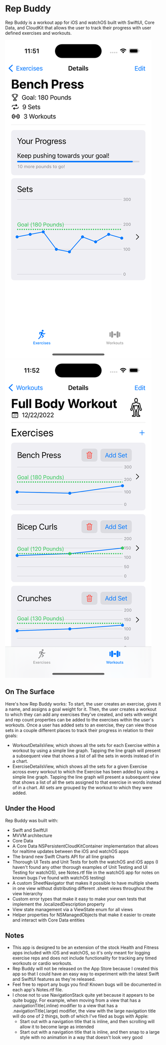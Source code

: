 # Rep Buddy
Rep Buddy is a workout app for iOS and watchOS built with SwiftUI, Core Data, and CloudKit that allows the user to track their progress with user defined exercises and workouts.

![My Image](READMEImages/iOS/ExerciseDetailsView.png)
![My Image](READMEImages/iOS/WorkoutDetailsView.png)

## On The Surface
Here's how Rep Buddy works: To start, the user creates an exercise, gives it a name, and assigns a goal weight for it. Then, the user creates a workout to which they can add any exercises they've created, and sets with weight and rep count properties can be added to the exercises within the user's workouts. Once a user has added sets to an exercise, they can view those sets in a couple different places to track their progress in relation to their goals:

- WorkoutDetailsView, which shows all the sets for each Exercise within a workout by using a simple line graph. Tapping the line graph will present a subsequent view that shows a list of all the sets in words instead of in a chart.
- ExerciseDetailsView, which shows all the sets for a given Exercise across every workout to which the Exercise has been added by using a simple line graph. Tapping the line graph will present a subsequent view that shows a list of all the sets assigned to that exercise in words instead of in a chart. All sets are grouped by the workout to which they were added.

## Under the Hood
Rep Buddy was built with:

- Swift and SwiftUI
- MVVM architecture
- Core Data
- A Core Data NSPersistentCloudKitContainer implementation that allows for realtime updates between the iOS and watchOS apps
- The brand new Swift Charts API for all line graphs
- Thorough UI Tests and Unit Tests for both the watchOS and iOS apps (I haven't found any other thorough examples of Unit Testing and UI Testing for watchOS), see Notes.rtf file in the watchOS app for notes on known bugs I've found with watchOS testing)
- A custom SheetNavigator that makes it possible to have multiple sheets in one view without distributing different .sheet views throughout the view hierarchy
- Custom error types that make it easy to make your own tests that implement the .localizedDescription property
- View state management via a ViewState enum for all views
- Helper properties for NSManagedObjects that make it easier to create and interact with Core Data entities

## Notes
- This app is designed to be an extension of the stock Health and Fitness apps included with iOS and watchOS, so it's only meant for logging exercise reps and does not include functionality for tracking any timed workouts or cardio workouts.
- Rep Buddy will not be released on the App Store because I created this app so that I could have an easy way to experiment with the latest Swift and SwiftUI features as they're released.
- Feel free to report any bugs you find! Known bugs will be documented in each app's Notes.rtf file.
- I chose not to use NavigationStack quite yet because it appears to be quite buggy. For example, when moving from a view that has a .navigationTitle(.inline) modifier to a view that has a .navigationTitle(.large) modifier, the view with the large navigation title will do one of 2 things, both of which I've filed as bugs with Apple:
    - Start out with a navigation title that is inline, and then scrolling will allow it to become large as intended
    - Start out with a navigation title that is inline, and then snap to a large style with no animation in a way that doesn't look very good
